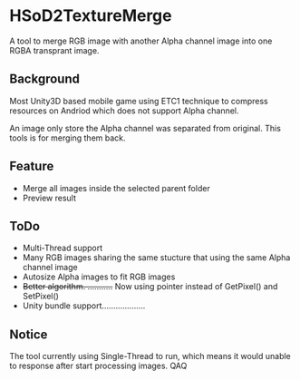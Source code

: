 # HSoD2TextureMerge
A tool to merge RGB image with another Alpha channel image into one RGBA transprant image.

## Background
 Most Unity3D based mobile game using ETC1 technique to compress resources on Andriod which does not support Alpha channel.
  
 An image only store the Alpha channel was separated from original. This tools is for merging them back.

## Feature
 * Merge all images inside the selected parent folder
 * Preview result

## ToDo
 * Multi-Thread support
 * Many RGB images sharing the same stucture that using the same Alpha channel image
 * Autosize Alpha images to fit RGB images
 * <del>Better algorithm. ...........</del>  Now using pointer instead of GetPixel() and SetPixel()
 * Unity bundle support...................
 
## Notice
 The tool currently using Single-Thread to run, which means it would unable to response after start processing images. QAQ
